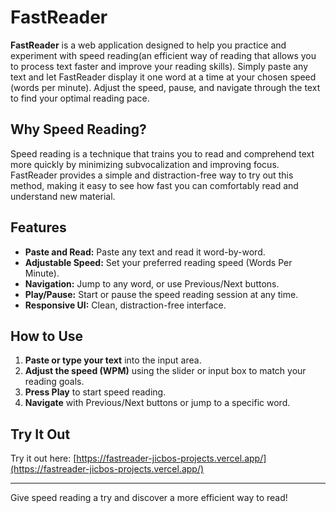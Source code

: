 # FastReader

**FastReader** is a web application designed to help you practice and experiment with speed reading(an efficient way of reading that allows you to process text faster and improve your reading skills). Simply paste any text and let FastReader display it one word at a time at your chosen speed (words per minute). Adjust the speed, pause, and navigate through the text to find your optimal reading pace.

## Why Speed Reading?

Speed reading is a technique that trains you to read and comprehend text more quickly by minimizing subvocalization and improving focus. FastReader provides a simple and distraction-free way to try out this method, making it easy to see how fast you can comfortably read and understand new material.

## Features

- **Paste and Read:** Paste any text and read it word-by-word.
- **Adjustable Speed:** Set your preferred reading speed (Words Per Minute).
- **Navigation:** Jump to any word, or use Previous/Next buttons.
- **Play/Pause:** Start or pause the speed reading session at any time.
- **Responsive UI:** Clean, distraction-free interface.

## How to Use

1. **Paste or type your text** into the input area.
2. **Adjust the speed (WPM)** using the slider or input box to match your reading goals.
3. **Press Play** to start speed reading.
4. **Navigate** with Previous/Next buttons or jump to a specific word.

## Try It Out

Try it out here: [https://fastreader-jicbos-projects.vercel.app/](https://fastreader-jicbos-projects.vercel.app/)

---

Give speed reading a try and discover a more efficient way to read!
